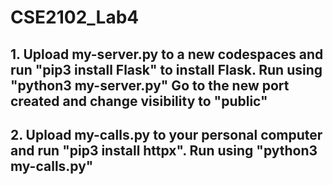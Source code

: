 # CSE2102_Lab4

## 1. Upload my-server.py to a new codespaces and run "pip3 install Flask" to install Flask. Run using "python3 my-server.py" Go to the new port created and change visibility to "public"
## 2. Upload my-calls.py to your personal computer and run "pip3 install httpx". Run using "python3 my-calls.py"
